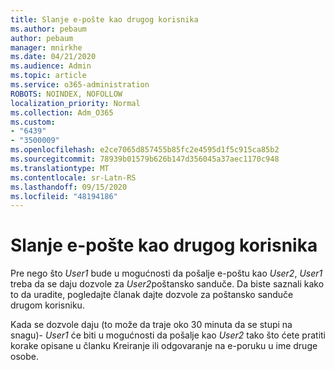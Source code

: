 ```yaml
---
title: Slanje e-pošte kao drugog korisnika
ms.author: pebaum
author: pebaum
manager: mnirkhe
ms.date: 04/21/2020
ms.audience: Admin
ms.topic: article
ms.service: o365-administration
ROBOTS: NOINDEX, NOFOLLOW
localization_priority: Normal
ms.collection: Adm_O365
ms.custom:
- "6439"
- "3500009"
ms.openlocfilehash: e2ce7065d857455b85fc2e4595d1f5c915ca85b2
ms.sourcegitcommit: 78939b01579b626b147d356045a37aec1170c948
ms.translationtype: MT
ms.contentlocale: sr-Latn-RS
ms.lasthandoff: 09/15/2020
ms.locfileid: "48194186"
---
```

# <a name="sending-mail-as-another-user"></a>Slanje e-pošte kao drugog korisnika

Pre nego što *User1* bude u mogućnosti da pošalje e-poštu kao *User2*, *User1* treba da se daju dozvole za *User2*poštansko sanduče. Da biste saznali kako to da uradite, pogledajte članak dajte dozvole za poštansko sanduče drugom korisniku.

Kada se dozvole daju (to može da traje oko 30 minuta da se stupi na snagu)- *User1* će biti u mogućnosti da pošalje kao *User2* tako što ćete pratiti korake opisane u članku Kreiranje ili odgovaranje na e-poruku u ime druge osobe.
